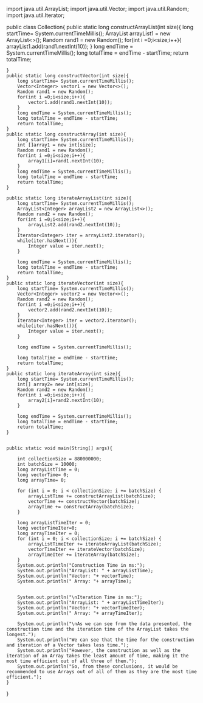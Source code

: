 
import java.util.ArrayList;
import java.util.Vector;
import java.util.Random;
import java.util.Iterator;

public class Collection{
	public static long constructArrayList(int size){
		long startTime= System.currentTimeMillis();
		ArrayList<Integer> arrayList1 = new ArrayList<>();
		Random rand1 = new Random();
		for(int i =0;i<size;i++){
			arrayList1.add(rand1.nextInt(10));
		}
		long endTime = System.currentTimeMillis();
		long totalTime = endTime - startTime;
		return totalTime;


	}
	public static long constructVector(int size){
		long startTime= System.currentTimeMillis();
		Vector<Integer> vector1 = new Vector<>();
		Random rand1 = new Random();
		for(int i =0;i<size;i++){
			vector1.add(rand1.nextInt(10));
		}
		long endTime = System.currentTimeMillis();
		long totalTime = endTime - startTime;
		return totalTime;
	}
	public static long constructArray(int size){
		long startTime= System.currentTimeMillis();
		int []array1 = new int[size];
		Random rand1 = new Random();
		for(int i =0;i<size;i++){
			array1[i]=rand1.nextInt(10);
		}
		long endTime = System.currentTimeMillis();
		long totalTime = endTime - startTime;
		return totalTime;
	}

	public static long iterateArrayList(int size){
		long startTime= System.currentTimeMillis();
		ArrayList<Integer> arrayList2 = new ArrayList<>();
		Random rand2 = new Random();
		for(int i =0;i<size;i++){
			arrayList2.add(rand2.nextInt(10));
		}
		Iterator<Integer> iter = arrayList2.iterator();
		while(iter.hasNext()){
			Integer value = iter.next();
		}
		
		long endTime = System.currentTimeMillis();
		long totalTime = endTime - startTime;
		return totalTime;
	}
	public static long iterateVector(int size){
		long startTime= System.currentTimeMillis();
		Vector<Integer> vector2 = new Vector<>();
		Random rand2 = new Random();
		for(int i =0;i<size;i++){
			vector2.add(rand2.nextInt(10));
		}
		Iterator<Integer> iter = vector2.iterator();
		while(iter.hasNext()){
			Integer value = iter.next();
		}
		
		long endTime = System.currentTimeMillis();

		long totalTime = endTime - startTime;
		return totalTime;
	}
	public static long iterateArray(int size){
		long startTime= System.currentTimeMillis();
		int[] array2= new int[size];
		Random rand2 = new Random();
		for(int i =0;i<size;i++){
			array2[i]=rand2.nextInt(10);
		}
		
		long endTime = System.currentTimeMillis();
		long totalTime = endTime - startTime;
		return totalTime;
	}


	public static void main(String[] args){

		int collectionSize = 880000000;
		int batchSize = 10000;
		long arrayListTime = 0;
		long vectorTime= 0;
		long arrayTime= 0;

    	for (int i = 0; i < collectionSize; i += batchSize) {
        	arrayListTime += constructArrayList(batchSize);
        	vectorTime += constructVector(batchSize);
        	arrayTime += constructArray(batchSize);
    	}

		long arrayListTimeIter = 0;
		long vectorTimeIter=0;
		long arrayTimeIter = 0;
		for (int i = 0; i < collectionSize; i += batchSize) {
        	arrayListTimeIter += iterateArrayList(batchSize);
        	vectorTimeIter += iterateVector(batchSize);
        	arrayTimeIter += iterateArray(batchSize);
    	}
		System.out.println("Construction Time in ms:");
		System.out.println("ArrayList: " + arrayListTime);
		System.out.println("Vector: "+ vectorTime);
		System.out.println(" Array: "+ arrayTime);


		System.out.println("\nIteration Time in ms:");
		System.out.println("ArrayList: " + arrayListTimeIter);
		System.out.println("Vector: "+ vectorTimeIter);
		System.out.println(" Array: "+ arrayTimeIter);

		System.out.println("\nAs we can see from the data presented, the construction time and the iteration time of the ArrayList takes the longest.");
		System.out.println("We can see that the time for the construction and iteration of a Vector takes less time.");
		System.out.println("However, the construction as well as the iteration of an Array takes the least amount of time, making it the most time efficient out of all three of them.");
		System.out.println("So, from these conclusions, it would be recommended to use Arrays out of all of them as they are the most time efficient.");
	}
	
}
